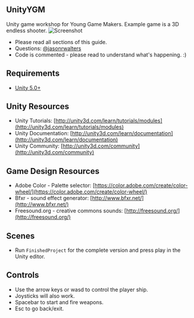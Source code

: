 UnityYGM
--------

Unity game workshop for Young Game Makers.  Example game is a 3D endless shooter.
![Screenshot](http://glitchbeam.com/wp-content/uploads/2015/01/ygm_workshop.png)


* Please read all sections of this guide.  
* Questions: [@jasonrwalters](http://twitter.com/jasonrwalters)
* Code is commented - please read to understand what's happening.  :)


Requirements
--------
* [Unity 5.0+](http://unity3d.com/unity/download)


Unity Resources
--------
* Unity Tutorials: [http://unity3d.com/learn/tutorials/modules](http://unity3d.com/learn/tutorials/modules)
* Unity Documentation: [http://unity3d.com/learn/documentation](http://unity3d.com/learn/documentation)
* Unity Community: [http://unity3d.com/community](http://unity3d.com/community)
 

Game Design Resources
--------
* Adobe Color - Palette selector: [https://color.adobe.com/create/color-wheel/](https://color.adobe.com/create/color-wheel/)
* Bfxr - sound effect generator: [http://www.bfxr.net/](http://www.bfxr.net/)
* Freesound.org - creative commons sounds: [http://freesound.org/](http://freesound.org/)


Scenes
--------
* Run `FinishedProject` for the complete version and press play in the Unity editor.


Controls
--------
* Use the arrow keys or wasd to control the player ship.
* Joysticks will also work.
* Spacebar to start and fire weapons.
* Esc to go back/exit.
